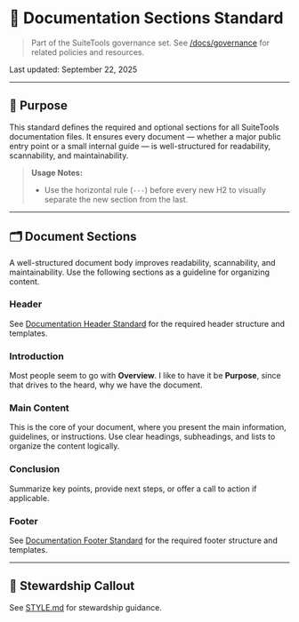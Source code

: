 # 📄 Documentation Sections Standard

> Part of the SuiteTools governance set.
> See [/docs/governance](../README.md) for related policies and resources.

Last updated: September 22, 2025

---

## 🎯 Purpose

This standard defines the required and optional sections for all SuiteTools documentation files.
It ensures every document — whether a major public entry point or a small internal guide — is well-structured for readability, scannability, and maintainability.

> **Usage Notes:**
>
> - Use the horizontal rule (`---`) before every new H2 to visually separate the new section from the last.

---

## 🗂️ Document Sections

A well-structured document body improves readability, scannability, and maintainability.
Use the following sections as a guideline for organizing content.

### Header

See [Documentation Header Standard](documentation-header.md) for the required header structure and templates.

### Introduction

Most people seem to go with **Overview**. I like to have it be **Purpose**, since that drives to the heard, why we have the document.

### Main Content

This is the core of your document, where you present the main information, guidelines, or instructions.
Use clear headings, subheadings, and lists to organize the content logically.

<!-- TODO: Expand with more guidance on structuring main content. -->

### Conclusion

Summarize key points, provide next steps, or offer a call to action if applicable.

### Footer

See [Documentation Footer Standard](documentation-footer.md) for the required footer structure and templates.

---

## 🧭 Stewardship Callout

See [STYLE.md](../STYLE.md#stewardship-notes) for stewardship guidance.
